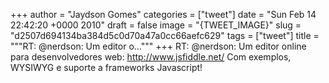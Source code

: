
+++
author = "Jaydson Gomes"
categories = ["tweet"]
date = "Sun Feb 14 22:42:20 +0000 2010"
draft = false
image = "{TWEET_IMAGE}"
slug = "d2507d694134ba384d5c0d70a47a0cc66aefc629"
tags = ["tweet"]
title = """RT: @nerdson: Um editor o..."""
+++
RT: @nerdson: Um editor online para desenvolvedores web: http://www.jsfiddle.net/  Com exemplos, WYSIWYG e suporte a frameworks Javascript!
